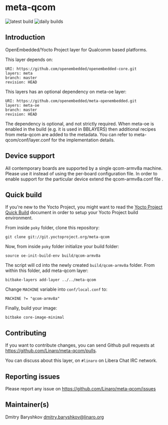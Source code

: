 # meta-qcom

![latest build](https://github.com/linaro/meta-qcom/actions/workflows/push.yml/badge.svg)
![daily builds](https://github.com/linaro/meta-qcom/actions/workflows/daily.yml/badge.svg)

## Introduction

OpenEmbedded/Yocto Project layer for Qualcomm based platforms.

This layer depends on:

```
URI: https://github.com/openembedded/openembedded-core.git
layers: meta
branch: master
revision: HEAD
```

This layers has an optional dependency on meta-oe layer:

```
URI: https://github.com/openembedded/meta-openembedded.git
layers: meta-oe
branch: master
revision: HEAD
```

The dependency is optional, and not strictly required. When meta-oe is enabled
in the build (e.g. it is used in BBLAYERS) then additional recipes from
meta-qcom are added to the metadata. You can refer to meta-qcom/conf/layer.conf
for the implementation details.

## Device support

All contemporary boards are supported by a single qcom-armv8a machine. Please
use it instead of using the per-board configuration file. In order to enable
support for the particular device extend the qcom-armv8a.conf file .


## Quick build

If you're new to the Yocto Project, you might want to read the [Yocto Project
Quick Build](https://docs.yoctoproject.org/brief-yoctoprojectqs/index.html) 
document in order to setup your Yocto Project build environment. 

From inside ```poky``` folder, clone this repository:

```
git clone git://git.yoctoproject.org/meta-qcom
```

Now, from inside ```poky``` folder initialize your build folder:

```
source oe-init-build-env build/qcom-armv8a
```

The script will cd into the newly created ```build/qcom-armv8a``` folder.
From within this folder, add meta-qcom layer:

```
bitbake-layers add-layer ../../meta-qcom
```

Change ```MACHINE``` variable into ```conf/local.conf``` to:

```
MACHINE ?= "qcom-armv8a"
```

Finally, build your image:

```
bitbake core-image-minimal
```

## Contributing

If you want to contribute changes, you can send Github pull requests at
https://github.com/Linaro/meta-qcom/pulls.

You can discuss about this layer, on `#linaro` on Libera Chat IRC network.

## Reporting issues

Please report any issue on https://github.com/Linaro/meta-qcom/issues

## Maintainer(s)

Dmitry Baryshkov <dmitry.baryshkov@linaro.org>
